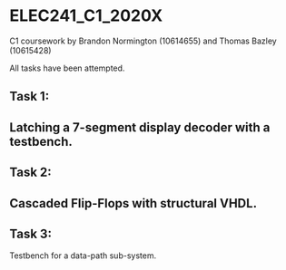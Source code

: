 # ELEC241_C1_2020X
C1 coursework by Brandon Normington (10614655) and Thomas Bazley (10615428)

All tasks have been attempted.

## Task 1: 
Latching a 7-segment display decoder with a testbench.
-
## Task 2: 
Cascaded Flip-Flops with structural VHDL.
-
## Task 3: 
Testbench for a data-path sub-system.